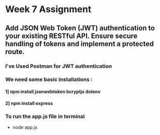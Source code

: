 # Week 7 Assignment
## Add JSON Web Token (JWT) authentication to your existing RESTful API. Ensure secure handling of tokens and implement a protected route.
### I've Used Postman for JWT authentication
### We need some basic installations : 
#### 1] npm install jsonwebtoken bcryptjs dotenv
#### 2] npm install express

### To run the app.js file in terminal
* node app.js

